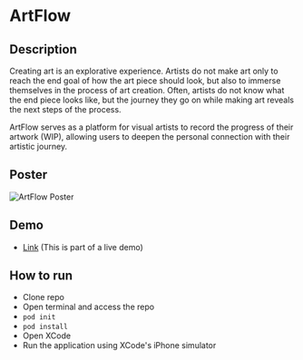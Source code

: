 # ArtFlow

## Description

Creating art is an explorative experience. Artists do not make art only to reach the end goal of how the art piece should look, but also to immerse themselves in the process of art creation. Often, artists do not know what the end piece looks like, but the journey they go on while making art reveals the next steps of the process.

ArtFlow serves as a platform for visual artists to record the progress of their artwork (WIP), allowing users to deepen the personal connection with their artistic journey.

## Poster

![ArtFlow Poster](/Media/Poster.png)

## Demo 

* [Link](https://www.youtube.com/watch?v=K-kqo6bo850) (This is part of a live demo)

## How to run

* Clone repo
* Open terminal and access the repo
* ```pod init```
* ```pod install```
* Open XCode
* Run the application using XCode's iPhone simulator
